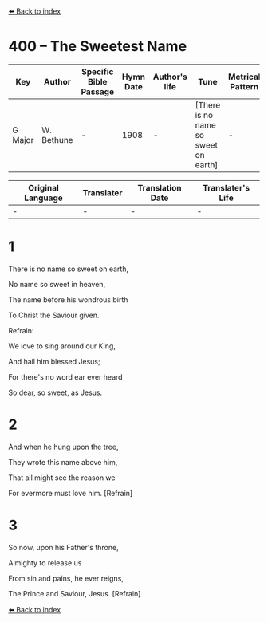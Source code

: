 [⬅️ Back to index](../README.md)

# 400 – The Sweetest Name

Key | Author   | Specific Bible Passage     |Hymn Date |Author's life |Tune |Metrical Pattern   |Composer/Source
-- | --------- | ---------------------------|----------|--------------|-----|-------------------|-------------  
G Major |W. Bethune |- |1908 |- |[There is no name so sweet on earth] |- |W. B. Bradbury

Original Language | Translater | Translation Date   | Translater's Life  
----------------- | --------- | --------------------|-------------     
\- |- |- |-




# 1

There is no name so sweet on earth,

No name so sweet in heaven,

The name before his wondrous birth

To Christ the Saviour given.



Refrain:

We love to sing around our King,

And hail him blessed Jesus;

For there's no word ear ever heard

So dear, so sweet, as Jesus.



# 2

And when he hung upon the tree,

They wrote this name above him,

That all might see the reason we

For evermore must love him.  [Refrain]



# 3

So now, upon his Father's throne,

Almighty to release us

From sin and pains, he ever reigns,

The Prince and Saviour, Jesus.  [Refrain]





[⬅️ Back to index](../README.md)
